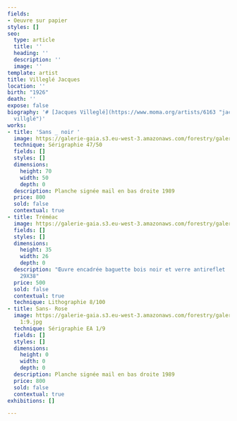 ```yaml
---
fields:
- Oeuvre sur papier
styles: []
seo:
  type: article
  title: ''
  heading: ''
  description: ''
  image: ''
template: artist
title: Villeglé Jacques
location: ''
birth: "1926"
death: ''
expose: false
biography: '# [Jacques Villeglé](https://www.moma.org/artists/6163 "jacques villéglé
  villglé")'
works:
- title: 'Sans _ noir '
  image: https://galerie-gaia.s3.eu-west-3.amazonaws.com/forestry/galerie-gaia-jacques-villegle-50X66-noir-47:50.jpg
  technique: Sérigraphie 47/50
  fields: []
  styles: []
  dimensions:
    height: 70
    width: 50
    depth: 0
  description: Planche signée mail en bas droite 1989
  price: 800
  sold: false
  contextual: true
- title: Tréméac
  image: https://galerie-gaia.s3.eu-west-3.amazonaws.com/forestry/galerie-gaia-jacques-villegle-tremeac.jpg
  fields: []
  styles: []
  dimensions:
    height: 35
    width: 26
    depth: 0
  description: "Œuvre encadrée baguette bois noir et verre antireflet   \nFormat encadrée
    29X38"
  price: 500
  sold: false
  contextual: true
  technique: Lithographie 8/100
- title: Sans- Rose
  image: https://galerie-gaia.s3.eu-west-3.amazonaws.com/forestry/galerie-gaia-jacques-villegle-50X66-rose-EA
    1:9.jpg
  technique: Sérigraphie EA 1/9
  fields: []
  styles: []
  dimensions:
    height: 0
    width: 0
    depth: 0
  description: Planche signée mail en bas droite 1989
  price: 800
  sold: false
  contextual: true
exhibitions: []

---
```

